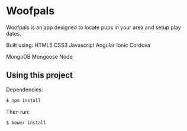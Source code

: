 Woofpals
=====================
Woofpals is an app designed to locate pups in your area and setup play dates.

Built using:
HTML5
CSS3
Javascript
Angular
Ionic
Cordova

MongoDB
Mongoose
Node

## Using this project

Dependencies:

```bash
$ npm install
```

Then run:

```bash
$ bower install
```
